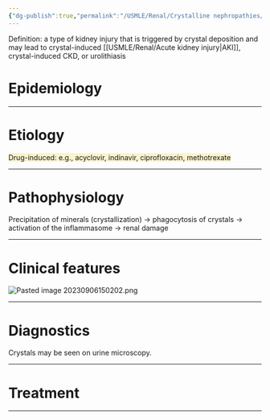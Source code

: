 ```yaml
---
{"dg-publish":true,"permalink":"/USMLE/Renal/Crystalline nephropathies/"}
---
```


Definition: a type of kidney injury that is triggered by crystal deposition and may lead to crystal-induced [[USMLE/Renal/Acute kidney injury\|AKI]], crystal-induced CKD, or urolithiasis
# Epidemiology


---
# Etiology
<span style="background:rgba(240, 200, 0, 0.2)">Drug-induced: e.g., acyclovir, indinavir, ciprofloxacin, methotrexate</span>

---
# Pathophysiology
Precipitation of minerals (crystallization) → phagocytosis of crystals → activation of the inflammasome → renal damage

---
# Clinical features
![Pasted image 20230906150202.png](/img/user/appendix/Pasted%20image%2020230906150202.png)

---
# Diagnostics
Crystals may be seen on urine microscopy.


---
# Treatment


---
